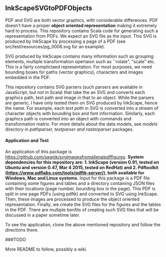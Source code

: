 ## InkScapeSVGtoPDFObjects

PDF and SVG are both vector graphics, with considerable differences. PDF doesn't have a proper **object oriented representation** making it extremely hard to process. This repository contains Scala code for generating such a representation from PDFs. We expect an SVG file as the input. This SVG is produced by InkScape by processing a page of a PDF (see src/test/resources/pg_0006.svg for an example). 

SVG produced by InkScape contains many information such as grouping elements, multiple transformation opertaion such as ``rotate", "scale" etc. This is a fairly complictaed representation. For most purposes, we need bounding boxes for paths (vector graphics), characters and images embedded in the PDF. 

This repository contains SVG parsers (such parsers are available in JavaScript, but not in Scala) that take the an SVG and converts each graphics path, text path and image in that to an object. While the parsers are generic, I have only tested them on SVG produced by InkScape, hence the name. For example, each _text path_ in SVG is converted into a stream of character objects with bounding box and font information. Similarly, each graphics path is converted into an object with commands and transformation matrix. For more details about the data models, see _models_ directory in _pathparser, textparser and rasterparser_ packages. 

#### Application and Test

An application of this package is https://github.com/sagnik/svgimagesfromallenaipdffigures. **System dependencies for this repository are: 1. InkScape (version 0.91, tested on Ubuntu and version 0.47, Mar 4 2015, tested on RedHat) and 2. Pdftoolkit (https://www.pdflabs.com/tools/pdftk-server/), both available for Windows, Mac and Linux systems.** Input for this package is a PDF file containing some figures and tables and a directory containing JSON files with their locations (page number, bounding box in the page). This PDF is split in one page PDFs (using pdftk) and converted to SVG using InkScape. Then, these images are processed  to produce the object oriented representation. Finally, we create the SVG files for the figures and the tables in the PDF. There are multiple benfits of creating such SVG files that will be discussed in a paper sometime later.

To see the application, clone the above mentioned repository and follow the directions there.
  
###TODO 

More README to follow, possibly a wiki.
                   

    
